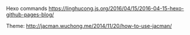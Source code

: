 Hexo commands
https://linghucong.js.org/2016/04/15/2016-04-15-hexo-github-pages-blog/

Theme:
http://jacman.wuchong.me/2014/11/20/how-to-use-jacman/